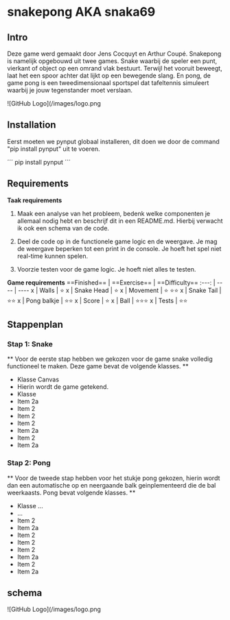 # snakepong AKA snaka69

## Intro

Deze game werd gemaakt door Jens Cocquyt en Arthur Coupé. Snakepong is namelijk opgebouwd uit twee games. Snake waarbij de speler een punt, vierkant of object op een omrand vlak bestuurt. Terwijl het vooruit beweegt, laat het een spoor achter dat lijkt op een bewegende slang.
En pong, de game pong is een tweedimensionaal sportspel dat tafeltennis simuleert waarbij je jouw tegenstander moet verslaan.

![GitHub Logo](/images/logo.png

## Installation

Eerst moeten we pynput globaal installeren, dit doen we door de command "pip install pynput" uit te voeren.

´´´
pip install pynput
´´´

## Requirements

__Taak requirements__
1. Maak een analyse van het probleem, bedenk welke componenten je allemaal nodig hebt en beschrijf dit in een README.md. Hierbij verwacht ik ook een schema van de code.

2. Deel de code op in de functionele game logic en de weergave. Je mag de weergave beperken tot een print in de console. Je hoeft het spel niet real-time kunnen spelen.

3. Voorzie testen voor de game logic. Je hoeft niet alles te testen.

__Game requirements__
==Finished== | ==Exercise== | ==Difficulty==
:---: | ---- | ----
 x | Walls | :star:
 x | Snake Head | :star:
 x | Movement | :star: :star::star:
 x | Snake Tail | :star::star:
 x | Pong balkje | :star::star:
 x | Score | :star:
 x | Ball | :star::star::star:
 x | Tests | :star::star:

 ## Stappenplan
 ### Stap 1: Snake

 ** Voor de eerste stap hebben we gekozen voor de game snake volledig functioneel te maken. Deze game bevat de volgende klasses. **
 * Klasse Canvas
  * Hierin wordt de game getekend.
 * Klasse
  * Item 2a
 * Item 2
  * Item 2
 * Item 2
  * Item 2a
 * Item 2
  * Item 2a
 ### Stap 2: Pong

 ** Voor de tweede stap hebben voor het stukje pong gekozen, hierin wordt dan een automatische op en neergaande balk geinplementeerd die de bal weerkaasts. Pong bevat volgende klasses. **
 * Klasse ...
  * ...
 * Item 2
  * Item 2a
 * Item 2
  * Item 2
 * Item 2
  * Item 2a
 * Item 2
  * Item 2a

## schema
![GitHub Logo](/images/logo.png

